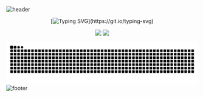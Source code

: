 ![header](https://capsule-render.vercel.app/api?type=waving&color=0:00C9FF,100:92FE9D&height=200&section=header&text=Welcome+to+my+Github+!&fontSize=35&fontColor=fff&animation=fadeIn)

<div align="center">

[![Typing SVG](https://readme-typing-svg.demolab.com?font=Fira+Code&pause=1000&color=ff770f&multiline=true&width=435&height=70&lines=Hi+there!+I'm+Cheng.+😊;Happy+to+see+you+here!)](https://git.io/typing-svg)

</div>

<p align="center">
  <img src="https://github-readme-stats.vercel.app/api?username=jinxiuprospect&show_icons=true&theme=transparent" height="166" />
  <img src="https://github-readme-stats.vercel.app/api/top-langs/?username=jinxiuprospect&layout=compact&theme=transparent" height="166" />
</p>

![Jinxiuprospect's github activity graph](https://raw.githubusercontent.com/jinxiuprospect/jinxiuprospect/output/github-contribution-grid-snake.svg)
![footer](https://capsule-render.vercel.app/api?type=waving&color=0:92FE9D,100:00C9FF&height=100&section=footer)
